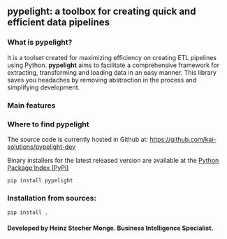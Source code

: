 ## pypelight: a toolbox for creating quick and efficient data pipelines

### What is pypelight?
It is a toolset created for maximizing efficiency on creating ETL pipelines using Python. <b>pypelight</b> aims to facilitate a comprehensive framework for extracting, transforming and loading data in an easy manner. This library saves you headaches by removing abstraction in the process and simplifying development.

### Main features

### Where to find pypelight
The source code is currently hosted in Github at: https://github.com/kai-solutions/pypelight-dev

Binary installers for the latest released version are available at the <a target="_blank" href="https://pypi.org/project/pypelight">Python Package Index (PyPi)</a>

	pip install pypelight

### Installation from sources:
	pip install .
	
#### Developed by Heinz Stecher Monge. Business Intelligence Specialist.